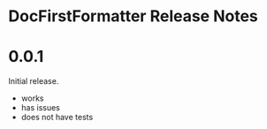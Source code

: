 # DocFirstFormatter Release Notes

# 0.0.1

Initial release.

* works
* has issues
* does not have tests
